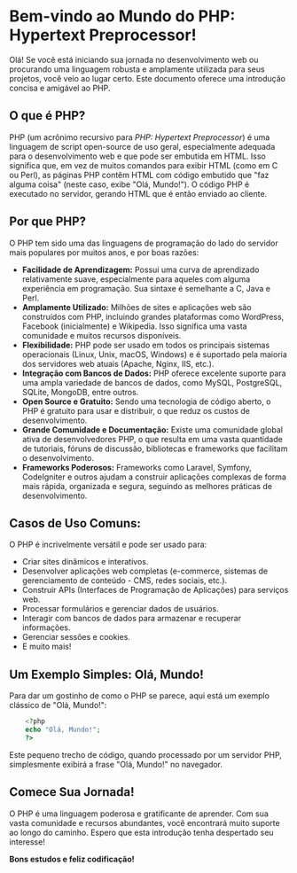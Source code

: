 # Bem-vindo ao Mundo do PHP: Hypertext Preprocessor!

Olá! Se você está iniciando sua jornada no desenvolvimento web ou procurando uma linguagem robusta e amplamente utilizada para seus projetos, você veio ao lugar certo. Este documento oferece uma introdução concisa e amigável ao PHP.

## O que é PHP?

PHP (um acrônimo recursivo para *PHP: Hypertext Preprocessor*) é uma linguagem de script open-source de uso geral, especialmente adequada para o desenvolvimento web e que pode ser embutida em HTML. Isso significa que, em vez de muitos comandos para exibir HTML (como em C ou Perl), as páginas PHP contêm HTML com código embutido que "faz alguma coisa" (neste caso, exibe "Olá, Mundo!"). O código PHP é executado no servidor, gerando HTML que é então enviado ao cliente.

## Por que PHP?

O PHP tem sido uma das linguagens de programação do lado do servidor mais populares por muitos anos, e por boas razões:

*   **Facilidade de Aprendizagem:** Possui uma curva de aprendizado relativamente suave, especialmente para aqueles com alguma experiência em programação. Sua sintaxe é semelhante a C, Java e Perl.
*   **Amplamente Utilizado:** Milhões de sites e aplicações web são construídos com PHP, incluindo grandes plataformas como WordPress, Facebook (inicialmente) e Wikipedia. Isso significa uma vasta comunidade e muitos recursos disponíveis.
*   **Flexibilidade:** PHP pode ser usado em todos os principais sistemas operacionais (Linux, Unix, macOS, Windows) e é suportado pela maioria dos servidores web atuais (Apache, Nginx, IIS, etc.).
*   **Integração com Bancos de Dados:** PHP oferece excelente suporte para uma ampla variedade de bancos de dados, como MySQL, PostgreSQL, SQLite, MongoDB, entre outros.
*   **Open Source e Gratuito:** Sendo uma tecnologia de código aberto, o PHP é gratuito para usar e distribuir, o que reduz os custos de desenvolvimento.
*   **Grande Comunidade e Documentação:** Existe uma comunidade global ativa de desenvolvedores PHP, o que resulta em uma vasta quantidade de tutoriais, fóruns de discussão, bibliotecas e frameworks que facilitam o desenvolvimento.
*   **Frameworks Poderosos:** Frameworks como Laravel, Symfony, CodeIgniter e outros ajudam a construir aplicações complexas de forma mais rápida, organizada e segura, seguindo as melhores práticas de desenvolvimento.

## Casos de Uso Comuns:

O PHP é incrivelmente versátil e pode ser usado para:

*   Criar sites dinâmicos e interativos.
*   Desenvolver aplicações web completas (e-commerce, sistemas de gerenciamento de conteúdo - CMS, redes sociais, etc.).
*   Construir APIs (Interfaces de Programação de Aplicações) para serviços web.
*   Processar formulários e gerenciar dados de usuários.
*   Interagir com bancos de dados para armazenar e recuperar informações.
*   Gerenciar sessões e cookies.
*   E muito mais!

## Um Exemplo Simples: Olá, Mundo!

Para dar um gostinho de como o PHP se parece, aqui está um exemplo clássico de "Olá, Mundo!":

```php
    <?php
    echo "Olá, Mundo!";
    ?>
```

Este pequeno trecho de código, quando processado por um servidor PHP, simplesmente exibirá a frase "Olá, Mundo!" no navegador.

## Comece Sua Jornada!

O PHP é uma linguagem poderosa e gratificante de aprender. Com sua vasta comunidade e recursos abundantes, você encontrará muito suporte ao longo do caminho. Espero que esta introdução tenha despertado seu interesse!

**Bons estudos e feliz codificação!**
